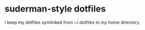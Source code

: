 suderman-style dotfiles
===================
I keep my dotfiles symlinked from ~/.dotfiles to my home directory.

